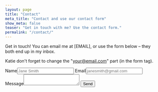 ```yaml
---
layout: page
title: "Contact"
meta_title: "Contact and use our contact form"
show_meta: false
teaser: "Get in touch with me? Use the contact form."
permalink: "/contact/"
---
```

Get in touch!  You can email me at [EMAIL], or use the form below – they both end up in my inbox.

Katie don't forget to change the "your@email.com" part (in the form tag).

<form action="//formspree.io/your@email.com"
      method="POST">
    <label>Name<input type="text" name="name" placeholder="Jane Smith"></label>
    <label>Email<input type="email" name="_replyto" placeholder="janesmith@gmail.com"></label>
    <label>Message<textarea name="message"></textarea></label>
    <!-- This link is the page the user is forwarded to after submission
    We can set this up once we know the permanent domain name.
    <input type="hidden" name="_next" value="//site.io/thanks.html" /> -->
    <input type="submit" value="Send" class='medium button radius'>
</form>
